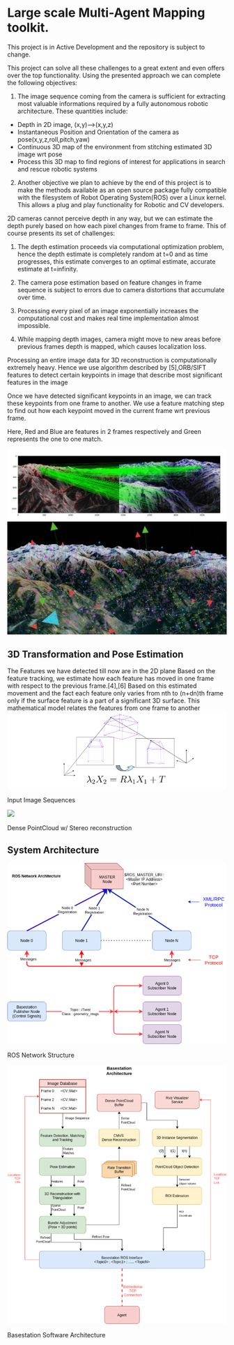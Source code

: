 # Large scale Multi-Agent Mapping toolkit.
This project is in Active Development and the repository is subject to change.

This project can solve all these challenges to a great extent and even offers over the top functionality. Using the presented approach we can complete the following objectives:
1. The image sequence coming from the camera is sufficient for extracting most valuable informations required by a fully autonomous robotic architecture. These quantities include:
  * Depth in 2D image, (x,y)-->(x,y,z)
  * Instantaneous Position and Orientation of the camera as pose(x,y,z,roll,pitch,yaw)
  * Continuous 3D map of the environment from stitching estimated 3D image wrt pose
  * Process this 3D map to find regions of interest for applications in search and rescue robotic systems
2. Another objective we plan to achieve by the end of this project is to make the methods available as an open source package fully compatible with the filesystem of Robot Operating System(ROS) over a Linux kernel. This allows a plug and play functionality for Robotic and CV developers.

2D cameras cannot perceive depth in any way, but we can estimate the depth purely based on how each pixel changes from frame to frame. This of course presents its set of challenges:

1. The depth estimation proceeds via computational optimization problem, hence the depth estimate is completely random at t=0 and as time progresses, this estimate converges to an optimal estimate, accurate estimate at t=infinity.

2. The camera pose estimation based on feature changes in frame sequence is subject to errors due to camera distortions that accumulate over time.

3. Processing every pixel of an image exponentially increases the computational cost and makes real time implementation almost impossible.

4. While mapping depth images, camera might move to new areas before previous frames depth is mapped, which causes localization loss.

Processing an entire image data for 3D reconstruction is computationally extremely heavy.
Hence we use algorithm described by [5],ORB/SIFT features to detect certain keypoints in image that describe most significant features in the image

Once we have detected significant keypoints in an image, we can track these keypoints from one frame to another.
We use a feature matching step to find out how each keypoint moved in the current frame wrt previous frame.

Here, Red and Blue are features in 2 frames respectively and Green represents the one to one match.

![Input Sequence](Media/Sift_terrain_match.png)
![Input Sequence](Media/featFlow.png)

## 3D Transformation and Pose Estimation
The Features we have detected till now are in the 2D plane
Based on the feature tracking, we estimate how each feature has moved in one frame with respect to the previous frame.[4],[6]
Based on this estimated movement and the fact each feature only varies from nth to (n+dn)th frame only if the surface feature is a part of a significant 3D surface.
This mathematical model relates the features from one frame to another
![](Media/3dtx.png)

Input Image Sequences

![](Media/output.gif)

Dense PointCloud w/ Stereo reconstruction

## System Architecture

![](Media/sumn.png)


ROS Network Structure


![](Media/system_arch.png)


Basestation Software Architecture


